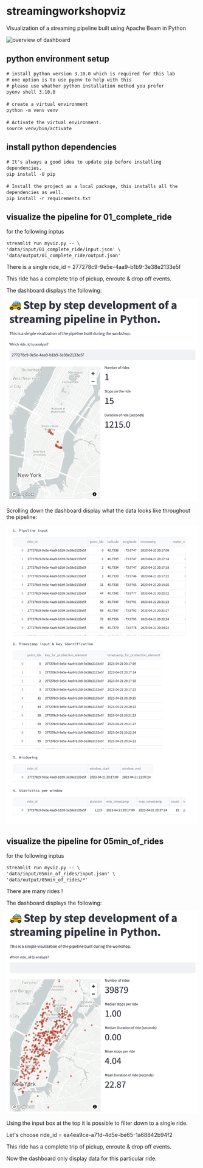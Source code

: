 # streamingworkshopviz
Visualization of a streaming pipeline built using Apache Beam in Python

![overview of dashboard](/images/dash_preview_3.gif)

## python environment setup

```
# install python version 3.10.0 which is required for this lab
# one option is to use pyenv to help with this
# please use whather python installation method you prefer
pyenv shell 3.10.0

# create a virtual environment
python -m venv venv

# Activate the virtual environment.
source venv/bin/activate
```
## install python dependencies

```
# It's always a good idea to update pip before installing dependencies.
pip install -U pip

# Install the project as a local package, this installs all the dependencies as well.
pip install -r requirements.txt
```

## visualize the pipeline for 01_complete_ride

for the following inptus

```
streamlit run myviz.py -- \
'data/input/01_complete_ride/input.json' \
'data/output/01_complete_ride/output.json'
```

There is a single ride_id = 277278c9-9e5e-4aa9-b1b9-3e38e2133e5f

This ride has a complete trip of pickup, enroute & drop off events.

The dashboard displays the following:

![image of dashboard for 01_complete_ride](/images/01_complete_ride_dashboard.png)

Scrolling down the dashboard display what the data looks like throughout the pipeline:

![image of pipeline details view](/images/01_complete_ride_pipeline_details.png)

## visualize the pipeline for 05min_of_rides

for the following inptus

```
streamlit run myviz.py -- \
'data/input/05min_of_rides/input.json' \
'data/output/05min_of_rides/*'
```

There are many rides ! 

The dashboard displays the following:

![image of dashboard for 05min_of_rides](/images/05min_of_rides_dashboard.png)

Using the input box at the top it is possible to filter down to a single ride.

Let's choose ride_id = ea4ea9ce-a71d-4d5e-be65-1a68842b94f2

This ride has a complete trip of pickup, enroute & drop off events.

Now the dashboard only display data for this particular ride.
